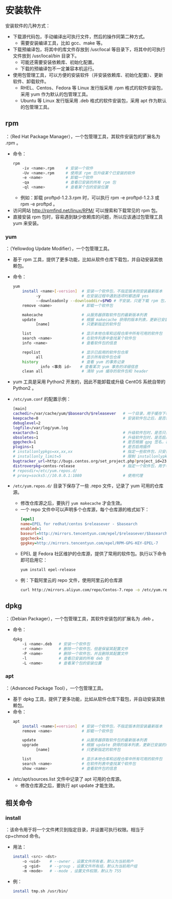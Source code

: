 # 安装软件

安装软件的几种方式：
- 下载源代码包，手动编译出可执行文件，然后的操作同第二种方式。
  - 需要安装编译工具，比如 gcc、make 等。
- 下载预编译包，将其中的库文件存放到 /usr/local 等目录下，将其中的可执行文件放到 /usr/local/bin 目录下。
  - 可能还需要安装依赖库、初始化配置。
  - 下载的预编译包不一定兼容本机运行。
- 使用包管理工具，可以方便的安装软件（并安装依赖库、初始化配置）、更新软件、卸载软件。
  - RHEL、Centos、Fedora 等 Linux 发行版采用  .rpm 格式的软件安装包，采用 yum 作为默认的包管理工具。
  - Ubuntu 等 Linux 发行版采用 .deb 格式的软件安装包，采用 apt 作为默认的包管理工具。

## rpm

：（Red Hat Package Manager），一个包管理工具，其软件安装包的扩展名为 .rpm 。
- 命令：
  ```sh
  rpm
      -iv <name>.rpm     # 安装一个软件
      -Uv <name>.rpm     # 使用该 rpm 包升级某个已安装的软件
      -e <name>          # 卸载一个软件
      -qa                # 查看已安装的所有 rpm 包
      -ql <name>         # 查看某个包的安装位置
  ```
  - 例如：卸载 proftpd-1.2.3.rpm 时，可以执行 rpm -e proftpd-1.2.3 或 rpm -e proftpd 。
- 访问网站 <http://rpmfind.net/linux/RPM/> 可以搜索和下载常见的 rpm 包。
- 直接安装 rpm 包时，容易遇到缺少依赖库的问题，所以应该通过包管理工具 yum 来安装。

### yum

：（Yellowdog Update Modifier），一个包管理工具。
- 基于 rpm 工具，提供了更多功能，比如从软件仓库下载包，并自动安装其依赖包。
- 命令：
  ```sh
  yum
      install <name>[-version]  # 安装一个软件包，不指定版本则安装最新版本
            -y                  # 在安装过程中遇到选项时都选择 yes
            --downloadonly --downloaddir=$PWD # 不安装，只是下载 rpm 包，包括所有依赖包，保存到当前目录
      remove <name>             # 卸载一个软件包

      makecache                 # 从服务器获取软件包的最新版本列表
      update                    # 根据 makecache 获得的版本列表，更新已安装的所有软件包
            [name]              # 只更新指定的软件包

      list                      # 显示本地仓库和远程仓库中所有可用的软件包
      search <name>             # 在软件列表中查找某个软件包
      info <name>               # 查看软件包的信息

      repolist                  # 显示已启用的软件包仓库
            all                 # 显示所有软件包仓库
      history                   # 查看 yum 的事务记录
              info <事务 id>    # 查看某次 yum 事务的详细信息
      clean all                 # 清除 yum 缓存的软件包和 header
  ```

- yum 工具是采用 Python2 开发的，因此不能卸载或升级 CentOS 系统自带的 Python2 。
- `/etc/yum.conf` 的配置示例：
  ```sh
  [main]
  cachedir=/var/cache/yum/$basearch/$releasever   # 一个目录，用于缓存下载的软件包
  keepcache=0                                     # 安装软件包之后，是否保留其缓存
  debuglevel=2
  logfile=/var/log/yum.log
  exactarch=1                                     # 升级软件包时，是否只采用 CPU 架构一致的软件包
  obsoletes=1                                     # 升级软件包时，是否启用过时处理逻辑
  gpgcheck=1                                      # 是否根据 gpg 签名，检查下载的文件是否被篡改
  plugins=1                                       # 是否启用插件
  # installonlypkgs=xx,xx,xx                      # 指定一些软件包，只安装，不升级
  # installonly_limit=5                           # 限制 installonlypkgs 中每个软件包可安装的版本数
  bugtracker_url=http://bugs.centos.org/set_project.php?project_id=23&ref=http://bugs.centos.org/bug_report_page.php?category=yum
  distroverpkg=centos-release                     # 指定一个软件包，用于判断当前 Linux 发行版的版本
  # reposdir=/etc/yum.repos.d/
  # proxy=socks5://10.0.0.1:1080                  # 使用代理
  ```
- `/etc/yum.repos.d/` 目录下保存了一些 .repo 文件，记录了 yum 可用的仓库源。
  - 修改仓库源之后，要执行 `yum makecache` 才会生效。
  - 一个 repo 文件中可以声明多个仓库源，每个仓库源的格式如下：
    ```ini
    [epel]                                                            # 仓库源的唯一标识符
    name=EPEL for redhat/centos $releasever - $basearch               # 仓库源的名称描述
    enabled=1                                                         # 是否启用
    baseurl=http://mirrors.tencentyun.com/epel/$releasever/$basearch/ # 基础链接
    gpgcheck=1                                                        # 是否检验文件
    gpgkey=http://mirrors.tencentyun.com/epel/RPM-GPG-KEY-EPEL-7      # 如果检验文件，则需要指定公钥文件
    ```
  - EPEL 是 Fedora 社区维护的仓库源，提供了常用的软件包。执行以下命令即可启用它：
    ```sh
    yum install epel-release
    ```
  - 例：下载阿里云的 repo 文件，使用阿里云的仓库源
    ```sh
    curl http://mirrors.aliyun.com/repo/Centos-7.repo -o /etc/yum.repos.d/CentOS-7-aliyun.repo
    ```

## dpkg

：（Debian Packager），一个包管理工具，其软件安装包的扩展名为 .deb 。
- 命令：
  ```sh
  dpkg
      -i <name>.deb   # 安装一个软件包
      -r <name>       # 删除一个软件包，但是保留其配置文件
      -P <name>       # 删除一个软件包，并且删除其配置文件
      -l              # 查看已安装的所有 deb 包
      -L <name>       # 查看某个包的安装位置
  ```

### apt

：（Advanced Package Tool），一个包管理工具。
- 基于 dpkg 工具，提供了更多功能，比如从软件仓库下载包，并自动安装其依赖包。
- 命令：
  ```sh
  apt
      install <name>[=version]  # 安装一个软件包，不指定版本则安装最新版本
      remove <name>             # 卸载一个软件包

      update                    # 从服务器获取软件包的最新版本列表
      upgrade                   # 根据 update 获得的版本列表，更新已安装的所有软件包
            [name]              # 只更新指定的软件包

      list                      # 显示本地仓库和远程仓库中所有可用的软件包
      search <name>             # 在软件列表中查找某个软件包
      show <name>               # 查看软件包的信息
  ```
- /etc/apt/sources.list 文件中记录了 apt 可用的仓库源。
  - 修改仓库源之后，要执行 apt update 才能生效。

## 相关命令

### install

：该命令用于将一个文件拷贝到指定目录，并设置可执行权限。相当于 cp+chmod 命令。
- 用法：
  ```sh
  install <src> <dst>
      -o <uid>    # --owner ，设置文件所有者，默认为当前用户
      -g <gid>    # --group ，设置文件所有组，默认为当前用户组
      -m <mode>   # --mode ，设置文件权限，默认为 755
  ```
- 例：
  ```sh
  install tmp.sh /usr/bin/
  ```

